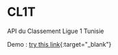 # CL1T
API du Classement Ligue 1 Tunisie

Demo : [try this link](http://ineedto.work/airport/foot.php){:target="_blank"}
